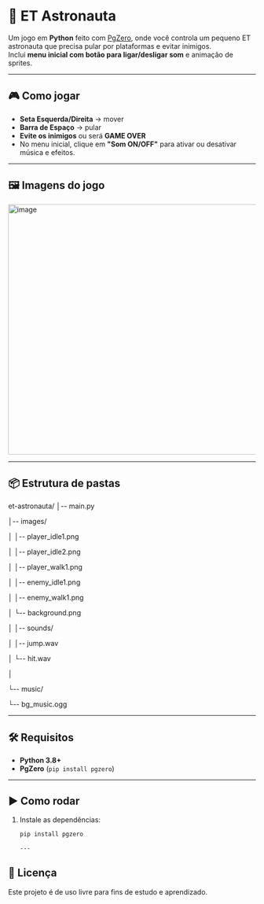 # 🚀 ET Astronauta

Um jogo em **Python** feito com [PgZero](https://pygame-zero.readthedocs.io/en/stable/), onde você controla um pequeno ET astronauta que precisa pular por plataformas e evitar inimigos.  
Inclui **menu inicial com botão para ligar/desligar som** e animação de sprites.

---

## 🎮 Como jogar

- **Seta Esquerda/Direita** → mover
- **Barra de Espaço** → pular
- **Evite os inimigos** ou será **GAME OVER**  
- No menu inicial, clique em **"Som ON/OFF"** para ativar ou desativar música e efeitos.

---

## 🖼️ Imagens do jogo

<img width="1017" height="509" alt="image" src="https://github.com/user-attachments/assets/3cb2b8c9-7f70-456b-8e2c-745df57f52ee" />

  
---

## 📦 Estrutura de pastas

et-astronauta/
│-- main.py

│-- images/

│ │-- player_idle1.png

│ │-- player_idle2.png

│ │-- player_walk1.png

│ │-- enemy_idle1.png

│ │-- enemy_walk1.png

│ └-- background.png

│
│-- sounds/

│ │-- jump.wav

│ └-- hit.wav

│

└-- music/

└-- bg_music.ogg

---

## 🛠️ Requisitos

- **Python 3.8+**
- **PgZero** (`pip install pgzero`)

---

## ▶️ Como rodar

1. Instale as dependências:
   ```bash
   pip install pgzero

   ---
   
## 📜 Licença
Este projeto é de uso livre para fins de estudo e aprendizado.
